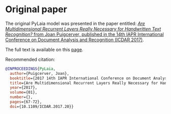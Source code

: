 # Original paper

The original PyLaia model was presented in the paper entitled: [*Are Multidimensional Recurrent Layers Really Necessary for Handwritten Text Recognition?* from Joan Puigcerver, published in the 14th IAPR International Conference on Document Analysis and Recognition (ICDAR 2017)](https://ieeexplore.ieee.org/document/8269951).

The full text is available on this [page](http://www.jpuigcerver.net/pubs/jpuigcerver_icdar2017.pdf).

Recommended citation:
```bibtex
@INPROCEEDINGS{PyLaia,
  author={Puigcerver, Joan},
  booktitle={2017 14th IAPR International Conference on Document Analysis and Recognition (ICDAR)},
  title={Are Multidimensional Recurrent Layers Really Necessary for Handwritten Text Recognition?},
  year={2017},
  volume={01},
  number={},
  pages={67-72},
  doi={10.1109/ICDAR.2017.20}}
```
